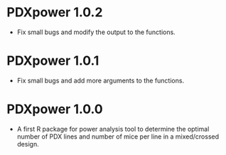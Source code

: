 # PDXpower 1.0.2

* Fix small bugs and modify the output to the functions.

# PDXpower 1.0.1

* Fix small bugs and add more arguments to the functions.


# PDXpower 1.0.0

* A first R package for power analysis tool to determine the optimal number of PDX lines and number of mice per line in a mixed/crossed design.
